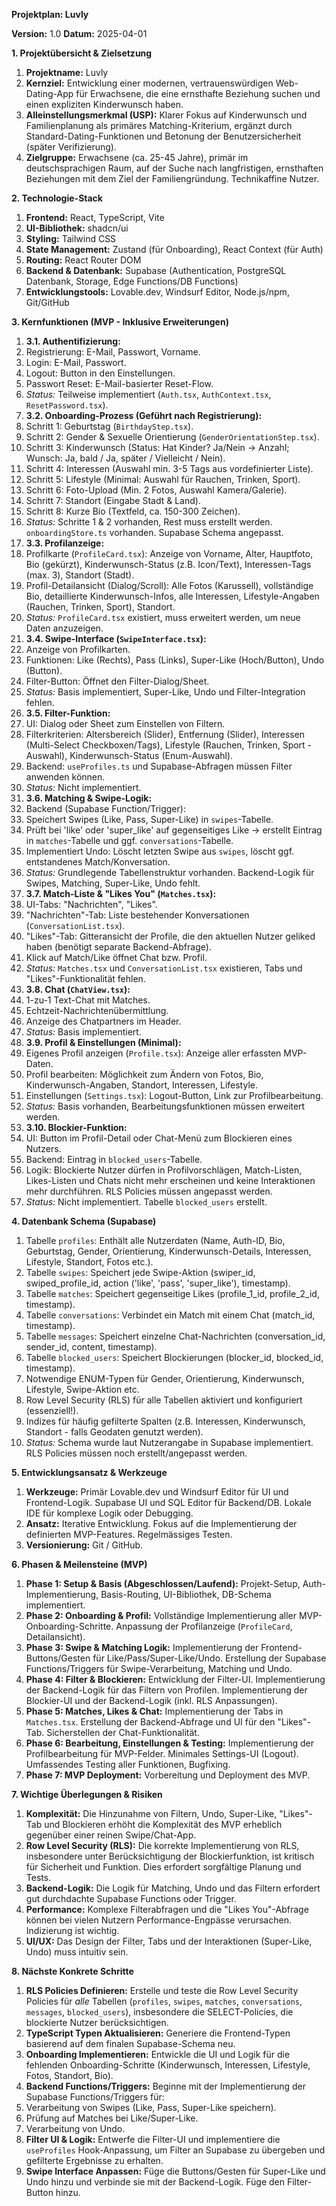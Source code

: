 **Projektplan: Luvly**

**Version:** 1.0 **Datum:** 2025-04-01

**1. Projektübersicht & Zielsetzung**

1. **Projektname:** Luvly  
2. **Kernziel:** Entwicklung einer modernen, vertrauenswürdigen Web-Dating-App für Erwachsene, die eine ernsthafte Beziehung suchen und einen expliziten Kinderwunsch haben.  
3. **Alleinstellungsmerkmal (USP):** Klarer Fokus auf Kinderwunsch und Familienplanung als primäres Matching-Kriterium, ergänzt durch Standard-Dating-Funktionen und Betonung der Benutzersicherheit (später Verifizierung).  
4. **Zielgruppe:** Erwachsene (ca. 25-45 Jahre), primär im deutschsprachigen Raum, auf der Suche nach langfristigen, ernsthaften Beziehungen mit dem Ziel der Familiengründung. Technikaffine Nutzer.

**2. Technologie-Stack**

1. **Frontend:** React, TypeScript, Vite  
2. **UI-Bibliothek:** shadcn/ui  
3. **Styling:** Tailwind CSS  
4. **State Management:** Zustand (für Onboarding), React Context (für Auth)  
5. **Routing:** React Router DOM  
6. **Backend & Datenbank:** Supabase (Authentication, PostgreSQL Datenbank, Storage, Edge Functions/DB Functions)  
7. **Entwicklungstools:** Lovable.dev, Windsurf Editor, Node.js/npm, Git/GitHub

**3. Kernfunktionen (MVP - Inklusive Erweiterungen)**

1. **3.1. Authentifizierung:**  
2. Registrierung: E-Mail, Passwort, Vorname.  
3. Login: E-Mail, Passwort.  
4. Logout: Button in den Einstellungen.  
5. Passwort Reset: E-Mail-basierter Reset-Flow.  
6. *Status:* Teilweise implementiert (`Auth.tsx`, `AuthContext.tsx`, `ResetPassword.tsx`).  
7. **3.2. Onboarding-Prozess (Geführt nach Registrierung):**  
8. Schritt 1: Geburtstag (`BirthdayStep.tsx`).  
9. Schritt 2: Gender & Sexuelle Orientierung (`GenderOrientationStep.tsx`).  
10. Schritt 3: Kinderwunsch (Status: Hat Kinder? Ja/Nein -> Anzahl; Wunsch: Ja, bald / Ja, später / Vielleicht / Nein).  
11. Schritt 4: Interessen (Auswahl min. 3-5 Tags aus vordefinierter Liste).  
12. Schritt 5: Lifestyle (Minimal: Auswahl für Rauchen, Trinken, Sport).  
13. Schritt 6: Foto-Upload (Min. 2 Fotos, Auswahl Kamera/Galerie).  
14. Schritt 7: Standort (Eingabe Stadt & Land).  
15. Schritt 8: Kurze Bio (Textfeld, ca. 150-300 Zeichen).  
16. *Status:* Schritte 1 & 2 vorhanden, Rest muss erstellt werden. `onboardingStore.ts` vorhanden. Supabase Schema angepasst.  
17. **3.3. Profilanzeige:**  
18. Profilkarte (`ProfileCard.tsx`): Anzeige von Vorname, Alter, Hauptfoto, Bio (gekürzt), Kinderwunsch-Status (z.B. Icon/Text), Interessen-Tags (max. 3), Standort (Stadt).  
19. Profil-Detailansicht (Dialog/Scroll): Alle Fotos (Karussell), vollständige Bio, detaillierte Kinderwunsch-Infos, alle Interessen, Lifestyle-Angaben (Rauchen, Trinken, Sport), Standort.  
20. *Status:* `ProfileCard.tsx` existiert, muss erweitert werden, um neue Daten anzuzeigen.  
21. **3.4. Swipe-Interface (`SwipeInterface.tsx`):**  
22. Anzeige von Profilkarten.  
23. Funktionen: Like (Rechts), Pass (Links), Super-Like (Hoch/Button), Undo (Button).  
24. Filter-Button: Öffnet den Filter-Dialog/Sheet.  
25. *Status:* Basis implementiert, Super-Like, Undo und Filter-Integration fehlen.  
26. **3.5. Filter-Funktion:**  
27. UI: Dialog oder Sheet zum Einstellen von Filtern.  
28. Filterkriterien: Altersbereich (Slider), Entfernung (Slider), Interessen (Multi-Select Checkboxen/Tags), Lifestyle (Rauchen, Trinken, Sport - Auswahl), Kinderwunsch-Status (Enum-Auswahl).  
29. Backend: `useProfiles.ts` und Supabase-Abfragen müssen Filter anwenden können.  
30. *Status:* Nicht implementiert.  
31. **3.6. Matching & Swipe-Logik:**  
32. Backend (Supabase Function/Trigger):  
33. Speichert Swipes (Like, Pass, Super-Like) in `swipes`-Tabelle.  
34. Prüft bei 'like' oder 'super_like' auf gegenseitiges Like -> erstellt Eintrag in `matches`-Tabelle und ggf. `conversations`-Tabelle.  
35. Implementiert Undo: Löscht letzten Swipe aus `swipes`, löscht ggf. entstandenes Match/Konversation.  
36. *Status:* Grundlegende Tabellenstruktur vorhanden. Backend-Logik für Swipes, Matching, Super-Like, Undo fehlt.  
37. **3.7. Match-Liste & "Likes You" (`Matches.tsx`):**  
38. UI-Tabs: "Nachrichten", "Likes".  
39. "Nachrichten"-Tab: Liste bestehender Konversationen (`ConversationList.tsx`).  
40. "Likes"-Tab: Gitteransicht der Profile, die den aktuellen Nutzer geliked haben (benötigt separate Backend-Abfrage).  
41. Klick auf Match/Like öffnet Chat bzw. Profil.  
42. *Status:* `Matches.tsx` und `ConversationList.tsx` existieren, Tabs und "Likes"-Funktionalität fehlen.  
43. **3.8. Chat (`ChatView.tsx`):**  
44. 1-zu-1 Text-Chat mit Matches.  
45. Echtzeit-Nachrichtenübermittlung.  
46. Anzeige des Chatpartners im Header.  
47. *Status:* Basis implementiert.  
48. **3.9. Profil & Einstellungen (Minimal):**  
49. Eigenes Profil anzeigen (`Profile.tsx`): Anzeige aller erfassten MVP-Daten.  
50. Profil bearbeiten: Möglichkeit zum Ändern von Fotos, Bio, Kinderwunsch-Angaben, Standort, Interessen, Lifestyle.  
51. Einstellungen (`Settings.tsx`): Logout-Button, Link zur Profilbearbeitung.  
52. *Status:* Basis vorhanden, Bearbeitungsfunktionen müssen erweitert werden.  
53. **3.10. Blockier-Funktion:**  
54. UI: Button im Profil-Detail oder Chat-Menü zum Blockieren eines Nutzers.  
55. Backend: Eintrag in `blocked_users`-Tabelle.  
56. Logik: Blockierte Nutzer dürfen in Profilvorschlägen, Match-Listen, Likes-Listen und Chats nicht mehr erscheinen und keine Interaktionen mehr durchführen. RLS Policies müssen angepasst werden.  
57. *Status:* Nicht implementiert. Tabelle `blocked_users` erstellt.

**4. Datenbank Schema (Supabase)**

1. Tabelle `profiles`: Enthält alle Nutzerdaten (Name, Auth-ID, Bio, Geburtstag, Gender, Orientierung, Kinderwunsch-Details, Interessen, Lifestyle, Standort, Fotos etc.).  
2. Tabelle `swipes`: Speichert jede Swipe-Aktion (swiper_id, swiped_profile_id, action ('like', 'pass', 'super_like'), timestamp).  
3. Tabelle `matches`: Speichert gegenseitige Likes (profile_1_id, profile_2_id, timestamp).  
4. Tabelle `conversations`: Verbindet ein Match mit einem Chat (match_id, timestamp).  
5. Tabelle `messages`: Speichert einzelne Chat-Nachrichten (conversation_id, sender_id, content, timestamp).  
6. Tabelle `blocked_users`: Speichert Blockierungen (blocker_id, blocked_id, timestamp).  
7. Notwendige ENUM-Typen für Gender, Orientierung, Kinderwunsch, Lifestyle, Swipe-Aktion etc.  
8. Row Level Security (RLS) für alle Tabellen aktiviert und konfiguriert (essenziell\!).  
9. Indizes für häufig gefilterte Spalten (z.B. Interessen, Kinderwunsch, Standort - falls Geodaten genutzt werden).  
10. *Status:* Schema wurde laut Nutzerangabe in Supabase implementiert. RLS Policies müssen noch erstellt/angepasst werden.

**5. Entwicklungsansatz & Werkzeuge**

1. **Werkzeuge:** Primär Lovable.dev und Windsurf Editor für UI und Frontend-Logik. Supabase UI und SQL Editor für Backend/DB. Lokale IDE für komplexe Logik oder Debugging.  
2. **Ansatz:** Iterative Entwicklung. Fokus auf die Implementierung der definierten MVP-Features. Regelmässiges Testen.  
3. **Versionierung:** Git / GitHub.

**6. Phasen & Meilensteine (MVP)**

1. **Phase 1: Setup & Basis (Abgeschlossen/Laufend):** Projekt-Setup, Auth-Implementierung, Basis-Routing, UI-Bibliothek, DB-Schema implementiert.  
2. **Phase 2: Onboarding & Profil:** Vollständige Implementierung aller MVP-Onboarding-Schritte. Anpassung der Profilanzeige (`ProfileCard`, Detailansicht).  
3. **Phase 3: Swipe & Matching Logik:** Implementierung der Frontend-Buttons/Gesten für Like/Pass/Super-Like/Undo. Erstellung der Supabase Functions/Triggers für Swipe-Verarbeitung, Matching und Undo.  
4. **Phase 4: Filter & Blockieren:** Entwicklung der Filter-UI. Implementierung der Backend-Logik für das Filtern von Profilen. Implementierung der Blockier-UI und der Backend-Logik (inkl. RLS Anpassungen).  
5. **Phase 5: Matches, Likes & Chat:** Implementierung der Tabs in `Matches.tsx`. Erstellung der Backend-Abfrage und UI für den "Likes"-Tab. Sicherstellen der Chat-Funktionalität.  
6. **Phase 6: Bearbeitung, Einstellungen & Testing:** Implementierung der Profilbearbeitung für MVP-Felder. Minimales Settings-UI (Logout). Umfassendes Testing aller Funktionen, Bugfixing.  
7. **Phase 7: MVP Deployment:** Vorbereitung und Deployment des MVP.

**7. Wichtige Überlegungen & Risiken**

1. **Komplexität:** Die Hinzunahme von Filtern, Undo, Super-Like, "Likes"-Tab und Blockieren erhöht die Komplexität des MVP erheblich gegenüber einer reinen Swipe/Chat-App.  
2. **Row Level Security (RLS):** Die korrekte Implementierung von RLS, insbesondere unter Berücksichtigung der Blockierfunktion, ist kritisch für Sicherheit und Funktion. Dies erfordert sorgfältige Planung und Tests.  
3. **Backend-Logik:** Die Logik für Matching, Undo und das Filtern erfordert gut durchdachte Supabase Functions oder Trigger.  
4. **Performance:** Komplexe Filterabfragen und die "Likes You"-Abfrage können bei vielen Nutzern Performance-Engpässe verursachen. Indizierung ist wichtig.  
5. **UI/UX:** Das Design der Filter, Tabs und der Interaktionen (Super-Like, Undo) muss intuitiv sein.

**8. Nächste Konkrete Schritte**

1. **RLS Policies Definieren:** Erstelle und teste die Row Level Security Policies für *alle* Tabellen (`profiles`, `swipes`, `matches`, `conversations`, `messages`, `blocked_users`), insbesondere die SELECT-Policies, die blockierte Nutzer berücksichtigen.  
2. **TypeScript Typen Aktualisieren:** Generiere die Frontend-Typen basierend auf dem finalen Supabase-Schema neu.  
3. **Onboarding Implementieren:** Entwickle die UI und Logik für die fehlenden Onboarding-Schritte (Kinderwunsch, Interessen, Lifestyle, Fotos, Standort, Bio).  
4. **Backend Functions/Triggers:** Beginne mit der Implementierung der Supabase Functions/Triggers für:  
5. Verarbeitung von Swipes (Like, Pass, Super-Like speichern).  
6. Prüfung auf Matches bei Like/Super-Like.  
7. Verarbeitung von Undo.  
8. **Filter UI & Logik:** Entwerfe die Filter-UI und implementiere die `useProfiles` Hook-Anpassung, um Filter an Supabase zu übergeben und gefilterte Ergebnisse zu erhalten.  
9. **Swipe Interface Anpassen:** Füge die Buttons/Gesten für Super-Like und Undo hinzu und verbinde sie mit der Backend-Logik. Füge den Filter-Button hinzu.
